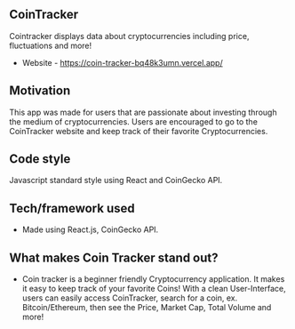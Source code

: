 ## CoinTracker
Cointracker displays data about cryptocurrencies including price, fluctuations and more!
- Website - https://coin-tracker-bq48k3umn.vercel.app/

## Motivation
This app was made for users that are passionate about investing through the medium of cryptocurrencies. Users are encouraged to go to the CoinTracker website and keep track of their favorite Cryptocurrencies.

## Code style
Javascript standard style using React and CoinGecko API.

## Tech/framework used
- Made using React.js, CoinGecko API.

## What makes Coin Tracker stand out?
- Coin tracker is a beginner friendly Cryptocurrency application. It makes it easy to keep track of your favorite Coins! With a clean User-Interface, users can easily access CoinTracker, search for a coin, ex. Bitcoin/Ethereum, then see the Price, Market Cap, Total Volume and more!
